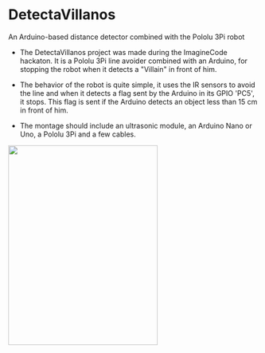 # DetectaVillanos
An Arduino-based distance detector combined with the Pololu 3Pi robot

* The DetectaVillanos project was made during the ImagineCode hackaton. It is a Pololu 3Pi line avoider combined with an Arduino, for stopping the robot when it detects a "Villain" in front of him.

* The behavior of the robot is quite simple, it uses the IR sensors to avoid the line and when it detects a flag sent by the Arduino in its GPIO 'PC5', it stops. This flag is sent if the Arduino detects an object less than 15 cm in front of him. 

* The montage should include an ultrasonic module, an Arduino Nano or Uno,  a Pololu 3Pi and a few cables.


<img src="https://pbs.twimg.com/media/DoUyzb8XoAEuiBC.jpg" width="300" height="400" />
